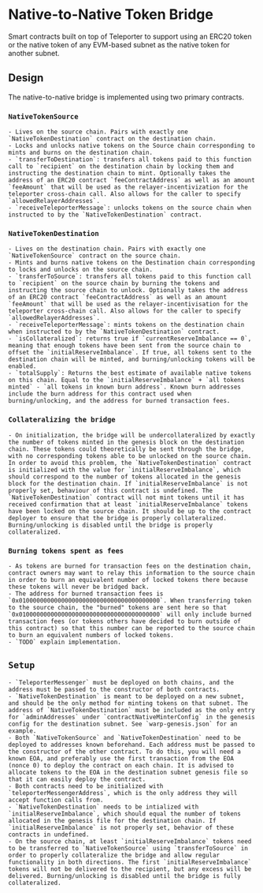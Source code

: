 # Native-to-Native Token Bridge

Smart contracts built on top of Teleporter to support using an ERC20 token or the native token of any EVM-based subnet as the native token for another subnet.

## Design
The native-to-native bridge is implemented using two primary contracts.
### `NativeTokenSource`
    - Lives on the source chain. Pairs with exactly one `NativeTokenDestination` contract on the destination chain.
    - Locks and unlocks native tokens on the Source chain corresponding to mints and burns on the destination chain.
    - `transferToDestination`: transfers all tokens paid to this function call to `recipient` on the destination chain by locking them and instructing the destination chain to mint. Optionally takes the address of an ERC20 contract `feeContractAddress` as well as an amount `feeAmount` that will be used as the relayer-incentivization for the teleporter cross-chain call. Also allows for the caller to specify `allowedRelayerAddresses`.
    - `receiveTeleporterMessage`: unlocks tokens on the source chain when instructed to by the `NativeTokenDestination` contract.
### `NativeTokenDestination`
    - Lives on the destination chain. Pairs with exactly one `NativeTokenSource` contract on the source chain.
    - Mints and burns native tokens on the Destination chain corresponding to locks and unlocks on the source chain.
    - `transferToSource`: transfers all tokens paid to this function call to `recipient` on the source chain by burning the tokens and instructing the source chain to unlock. Optionally takes the address of an ERC20 contract `feeContractAddress` as well as an amount `feeAmount` that will be used as the relayer-incentivisation for the teleporter cross-chain call. Also allows for the caller to specify `allowedRelayerAddresses`.
    - `receiveTeleporterMessage`: mints tokens on the destination chain when instructed to by the `NativeTokenDestination` contract.
    - `isCollateralized`: returns true if `currentReserveImbalance == 0`, meaning that enough tokens have been sent from the source chain to offset the `initialReserveImbalance`. If true, all tokens sent to the destination chain will be minted, and burning/unlocking tokens will be enabled.
    - `totalSupply`: Returns the best estimate of available native tokens on this chain. Equal to the `initialReserveImbalance` + `all tokens minted` - `all tokens in known burn address`. Known burn addresses include the burn address for this contract used when burning/unlocking, and the address for burned transaction fees.

### `Collateralizing the bridge`
    - On initialization, the bridge will be undercollateralized by exactly the number of tokens minted in the genesis block on the destination chain. These tokens could theoretically be sent through the bridge, with no corresponding tokens able to be unlocked on the source chain. In order to avoid this problem, the `NativeTokenDestination` contract is initialized with the value for `initialReserveImbalance`, which should correspond to the number of tokens allocated in the genesis block for the destination chain. If `initialReserveImbalance` is not properly set, behaviour of this contract is undefined. The `NativeTokenDestination` contract will not mint tokens until it has received confirmation that at least `initialReserveImbalance` tokens have been locked on the source chain. It should be up to the contract deployer to ensure that the bridge is properly collateralized. Burning/unlocking is disabled until the bridge is properly collateralized.

### `Burning tokens spent as fees`
    - As tokens are burned for transaction fees on the destination chain, contract owners may want to relay this information to the source chain in order to burn an equivalent number of locked tokens there because these tokens will never be bridged back.
    - The address for burned transaction fees is `0x0100000000000000000000000000000000000000`. When transferring token to the source chain, the "burned" tokens are sent here so that `0x0100000000000000000000000000000000000000` will only include burned transaction fees (or tokens others have decided to burn outside of this contract) so that this number can be reported to the source chain to burn an equivalent numbers of locked tokens.
    - `TODO` explain implementation.

## `Setup`
    - `TeleporterMessenger` must be deployed on both chains, and the address must be passed to the constructor of both contracts.
    - `NativeTokenDestination` is meant to be deployed on a new subnet, and should be the only method for minting tokens on that subnet. The address of `NativeTokenDestination` must be included as the only entry for `adminAddresses` under `contractNativeMinterConfig` in the genesis config for the destination subnet. See `warp-genesis.json` for an example.
    - Both `NativeTokenSource` and `NativeTokenDestination` need to be deployed to addresses known beforehand. Each address must be passed to the constructor of the other contract. To do this, you will need a known EOA, and preferably use the first transaction from the EOA (nonce 0) to deploy the contract on each chain. It is advised to allocate tokens to the EOA in the destination subnet genesis file so that it can easily deploy the contract.
    - Both contracts need to be initialized with `teleporterMessengerAddress`, which is the only address they will accept function calls from.
    - `NativeTokenDestination` needs to be intialized with `initialReserveImbalance`, which should equal the number of tokens allocated in the genesis file for the destination chain. If `initialReserveImbalance` is not properly set, behavior of these contracts in undefined.
    - On the source chain, at least `initialReserveImbalance` tokens need to be transferred to `NativeTokenSource` using `transferToSource` in order to properly collateralize the bridge and allow regular functionality in both directions. The first `initialReserveImbalance` tokens will not be delivered to the recipient, but any excess will be delivered. Burning/unlocking is disabled until the bridge is fully collateralized.